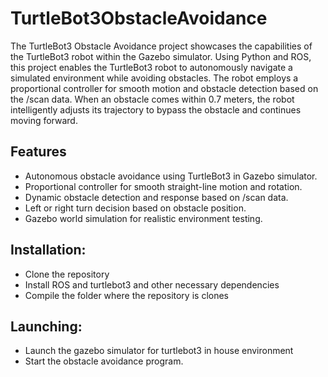 # TurtleBot3ObstacleAvoidance

The TurtleBot3 Obstacle Avoidance project showcases the capabilities of the TurtleBot3 robot within the Gazebo simulator. Using Python and ROS, this project enables the TurtleBot3 robot to autonomously navigate a simulated environment while avoiding obstacles. The robot employs a proportional controller for smooth motion and obstacle detection based on the /scan data. When an obstacle comes within 0.7 meters, the robot intelligently adjusts its trajectory to bypass the obstacle and continues moving forward.

## Features
- Autonomous obstacle avoidance using TurtleBot3 in Gazebo simulator.
- Proportional controller for smooth straight-line motion and rotation.
- Dynamic obstacle detection and response based on /scan data.
- Left or right turn decision based on obstacle position.
- Gazebo world simulation for realistic environment testing.

## Installation:
-  Clone the repository
-  Install ROS and turtlebot3 and other necessary dependencies
-  Compile the folder where the repository is clones

## Launching:
- Launch the gazebo simulator for turtlebot3 in house environment
- Start the obstacle avoidance program.

